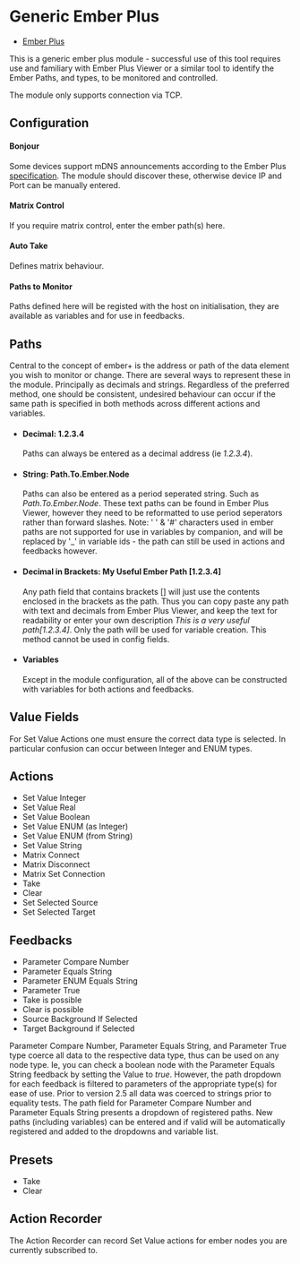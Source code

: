 # Generic Ember Plus

- [Ember Plus](https://github.com/Lawo/ember-plus)

This is a generic ember plus module - successful use of this tool requires use and familiary with Ember Plus Viewer or a similar tool to identify the Ember Paths, and types, to be monitored and controlled.

The module only supports connection via TCP.

## Configuration

#### Bonjour

Some devices support mDNS announcements according to the Ember Plus [specification](https://github.com/Lawo/ember-plus/blob/master/documentation/Ember%2B%20Service%20Discovery.pdf). The module should discover these, otherwise device IP and Port can be manually entered.

#### Matrix Control

If you require matrix control, enter the ember path(s) here.

#### Auto Take

Defines matrix behaviour.

#### Paths to Monitor

Paths defined here will be registed with the host on initialisation, they are available as variables and for use in feedbacks.

## Paths

Central to the concept of ember+ is the address or path of the data element you wish to monitor or change. There are several ways to represent these in the module. Principally as decimals and strings. Regardless of the preferred method, one should be consistent, undesired behaviour can occur if the same path is specified in both methods across different actions and variables.

- #### Decimal: 1.2.3.4

  Paths can always be entered as a decimal address (ie _1.2.3.4_).

- #### String: Path.To.Ember.Node

  Paths can also be entered as a period seperated string. Such as _Path.To.Ember.Node_. These text paths can be found in Ember Plus Viewer, however they need to be reformatted to use period seperators rather than forward slashes. Note: ' ' & '#' characters used in ember paths are not supported for use in variables by companion, and will be replaced by '\_' in variable ids - the path can still be used in actions and feedbacks however.

- #### Decimal in Brackets: My Useful Ember Path [1.2.3.4]

  Any path field that contains brackets [] will just use the contents enclosed in the brackets as the path. Thus you can copy paste any path with text and decimals from Ember Plus Viewer, and keep the text for readability or enter your own description _This is a very useful path[1.2.3.4]_. Only the path will be used for variable creation. This method cannot be used in config fields.

- #### Variables
  Except in the module configuration, all of the above can be constructed with variables for both actions and feedbacks.

## Value Fields

For Set Value Actions one must ensure the correct data type is selected. In particular confusion can occur between Integer and ENUM types.

## Actions

- Set Value Integer
- Set Value Real
- Set Value Boolean
- Set Value ENUM (as Integer)
- Set Value ENUM (from String)
- Set Value String
- Matrix Connect
- Matrix Disconnect
- Matrix Set Connection
- Take
- Clear
- Set Selected Source
- Set Selected Target

## Feedbacks

- Parameter Compare Number
- Parameter Equals String
- Parameter ENUM Equals String
- Parameter True
- Take is possible
- Clear is possible
- Source Background If Selected
- Target Background if Selected

Parameter Compare Number, Parameter Equals String, and Parameter True type coerce all data to the respective data type, thus can be used on any node type. Ie, you can check a boolean node with the Parameter Equals String feedback by setting the Value to _true_. However, the path dropdown for each feedback is filtered to parameters of the appropriate type(s) for ease of use. Prior to version 2.5 all data was coerced to strings prior to equality tests. The path field for Parameter Compare Number and Parameter Equals String presents a dropdown of registered paths. New paths (including variables) can be entered and if valid will be automatically registered and added to the dropdowns and variable list.

## Presets

- Take
- Clear

## Action Recorder

The Action Recorder can record Set Value actions for ember nodes you are currently subscribed to.
